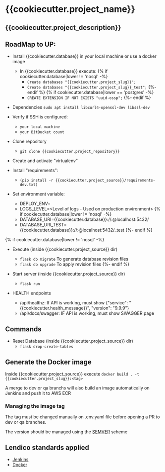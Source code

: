 # {{cookiecutter.project_name}}

## {{cookiecutter.project_description}}

## RoadMap to UP:

 + Install {{cookiecutter.database}} in your local machine or use a docker image
    + In {{cookiecutter.database}} execute:
        {% if cookiecutter.database|lower != 'nosql' -%}
        + `Create databases "{{cookiecutter.project_slug}}";`
        + `Create databases "{{cookiecutter.project_slug}}_test";`
        {%- endif %}
        {% if cookiecutter.database|lower == 'postgres' -%}
        + `CREATE EXTENSION IF NOT EXISTS "uuid-ossp";`
        {%- endif %}

 + Dependencies
   `sudo apt install libcurl4-openssl-dev libssl-dev`

 + Verify if SSH is configured:
    + `your local machine`
    + `your BitBucket count`

 + Clone repository
    + `git clone {{cookiecutter.project_repository}}`

 + Create and activate "virtualenv"

 + Install "requirements":
    + `(pip install -r {{cookiecutter.project_source}}/requirements-dev.txt)`

 + Set environment variable:
    + DEPLOY_ENV=<environment where App will run>
    + LOGS_LEVEL=<Level of logs - Used on production environment>
    {% if cookiecutter.database|lower != 'nosql' -%}
    + DATABASE_URI={{cookiecutter.database}}://<user>:<password>@localhost:5432/<database>
    + DATABASE_URI_TEST={{cookiecutter.database}}://<user>:<password>@localhost:5432/<database>_test
    {%- endif %}

 {% if cookiecutter.database|lower != 'nosql' -%}
 + Execute (inside {{cookiecutter.project_source}} dir)
    + `flask db migrate` To generate database revision files
    + `flask db upgrade` To apply revision files
 {%- endif %}

 + Start server (inside {{cookiecutter.project_source}} dir)
    + `flask run`

 + HEALTH endpoints
    + /api/healthz: If API is working, must show {"service": "{{cookiecutter.health_message}}", "version": "9.9.9"}
    + /api/docs/swagger: IF API is working, must show SWAGGER page

## Commands
 + Reset Database (inside {{cookiecutter.project_source}} dir)
	+ `flask drop-create-tables`

## Generate the Docker image

Inside {{cookiecutter.project_source}} execute `docker build . -t {{cookiecutter.project_slug}}:<tag>`

A merge to dev or qa branchs will also build an image automatically on Jenkins and push it to AWS ECR

### Managing the image tag

The tag must be changed manually on .env.yaml file before opening a PR to dev or qa branches.

The version should be managed using the [SEMVER](https://semver.org/) scheme

## Lendico standards applied

* [Jenkins](https://lendicobr.atlassian.net/wiki/spaces/TI/pages/119439575/Padr+es+de+jobs+no+Jenkins)
* [Docker](https://lendicobr.atlassian.net/wiki/spaces/TI/pages/35848362/Padr+es+para+containers+Docker)

